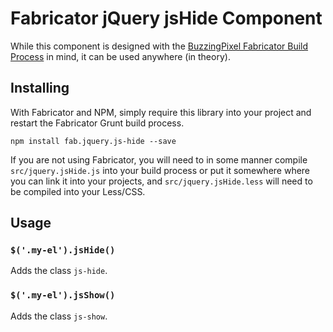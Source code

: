 # Fabricator jQuery jsHide Component

While this component is designed with the [BuzzingPixel Fabricator Build Process](https://github.com/tjdraper/buzzing-pixel-fabricator) in mind, it can be used anywhere (in theory).

## Installing

With Fabricator and NPM, simply require this library into your project and restart the Fabricator Grunt build process.

`npm install fab.jquery.js-hide --save`

If you are not using Fabricator, you will need to in some manner compile `src/jquery.jsHide.js` into your build process or put it somewhere where you can link it into your projects, and `src/jquery.jsHide.less` will need to be compiled into your Less/CSS.

## Usage

### `$('.my-el').jsHide()`

Adds the class `js-hide`.

### `$('.my-el').jsShow()`

Adds the class `js-show`.
